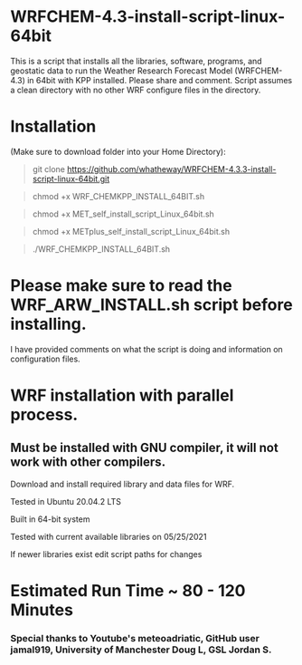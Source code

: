 # WRFCHEM-4.3-install-script-linux-64bit
This is a script that installs all the libraries, software, programs, and geostatic data to run the Weather Research Forecast Model (WRFCHEM-4.3) in 64bit with KPP installed. Please share and comment. Script assumes a clean directory with no other WRF configure files in the directory.

# Installation 
(Make sure to download folder into your Home Directory):

> git clone https://github.com/whatheway/WRFCHEM-4.3.3-install-script-linux-64bit.git

> chmod +x WRF_CHEMKPP_INSTALL_64BIT.sh

> chmod +x MET_self_install_script_Linux_64bit.sh

> chmod +x METplus_self_install_script_Linux_64bit.sh

> ./WRF_CHEMKPP_INSTALL_64BIT.sh

# Please make sure to read the WRF_ARW_INSTALL.sh script before installing.  
I have provided comments on what the script is doing and information on configuration files.


# WRF installation with parallel process.
## Must be installed with GNU compiler, it will not work with other compilers.

Download and install required library and data files for WRF.

Tested in Ubuntu 20.04.2 LTS

Built in 64-bit system 

Tested with current available libraries on 05/25/2021

If newer libraries exist edit script paths for changes

# Estimated Run Time ~ 80 - 120 Minutes
### Special thanks to  Youtube's meteoadriatic, GitHub user jamal919, University of Manchester Doug L, GSL Jordan S.
